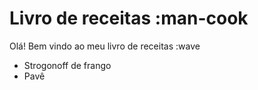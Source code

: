 # Livro de receitas :man-cook
Olá! Bem vindo ao meu livro de receitas :wave
 - Strogonoff de frango
 - Pavê